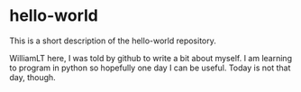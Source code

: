 # hello-world
This is a short description of the hello-world repository.

WilliamLT here, I was told by github to write a bit about myself.
I am learning to program in python so hopefully one day I can be useful.
Today is not that day, though.
